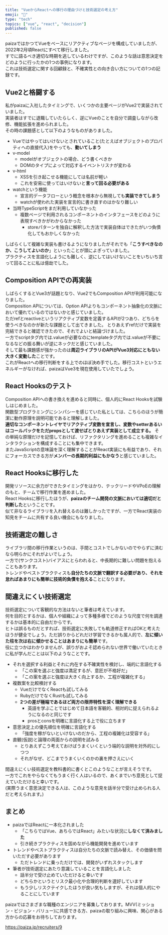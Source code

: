 ```yaml
---
title: "VueからReactへの移行の理由づけと技術選定の考え方"
emoji: "🤔"
type: "tech"
topics: ["vue", "react", "decision"]
published: false
---
```


paizaではかつてVueをベースにリアクティブなページを構成していましたが、2022年2月頃Reactにすべて移行しました。  
すでに語るべき適切な時期を逃しているわけですが、このような話は意思決定をどのように行ったかの1つの事例になります。  
これは技術選定に関する回顧録と、不確実性との向き合い方についての1つの記録です。

## Vue2と格闘する
私がpaizaに入社したタイミングで、いくつかの主要ページがVue2で実装されていました。  
実装者はすでに退職していたらしく、逆にVueのことを自分で調査しながら改修、機能拡張を進められました。  
その時の課題感として以下のようなものがありました。
- Vueではやってはいけないとされていること(たとえばオブジェクトのプロパティへの直接代入)をやっても、**動いてしまう**
- v-model
  - modelがオブジェクトの場合、どう書くべきか
  - DOMのタイプによって対応するイベントリスナが変わる
- v-html
    - XSSを引き起こせる機能にしては名前が軽い
    - これを安易に使ってはいけないと**言って回る必要がある**
- watchという機能
    - 宣言的データフローという概念を根本から無視しても**実装できてしまう**
    - watchが使われた実装を宣言的に書き直すのはかなり難しい
- 当時TypeScriptをまだ利用していなかった
    - 複数ページで利用されるコンポーネントのインタフェースをどのように表現すべきかがわからなかった
        - storeパターンを独自に解釈した方法で実装自体はできたがいつ負債化してもおかしくなかった

しばらくして複雑な実装も書けるようになりましたがそれでも「**こうすべきなのか、こうしてよいのか**」といったことが頭によぎっていました。  
プラクティスを言語化しようにも難しく、逆にしてはいけないことをいちいち言って回ることに私は億劫でした。

## Composition APIでの再実装
しばらくするとVue3が話題となり、Vue2でもComposition APIが利用可能になりました。  
Composition APIについては、Option APIよりもコンポーネント抽象化の文脈において優れているのではないかと感じていました。  
ただrefとreactiveというリアクティブ変数を定義するAPIが2つあり、どちらを使うべきなのかが新たな課題として出てきました。  とりあえずrefだけで実装を完結できると確認できたので、それでよいと結論づけました。  
一方でscriptタグ内では.valueが必要なのにtemplateタグ内では.valueが不要になるなどの振る舞いが逆にネックだと感じていました。  
そして最も課題感が強かったのは**周辺ライブラリのAPIがVue3対応にともない大きく変動した**ことです。  
これがReactへの移行判断をする上でのほぼ決め手でした。移行コストというエネルギーがなければ、paizaはVue3を現在使用していたでしょう。  

## React Hooksのテスト
Composition APIへの書き換えを進めると同時に、個人的にReact Hooksを試験しはじめました。  
関数型プログラミングにシンパシーを感じていた私としては、こちらのほうが簡潔に動作原理を説明可能であると理解しました。  
**適切なコンポーネントレイヤでリアクティブ変数を宣言し、変数やsetterあるいはコールバックをただpropsとして渡せばとりあえず実装として成立する。**
その単純な原理だけを記憶しておけば、リファクタリングを進めることも複雑なインタラクションを構成することにも集中できます。  
またJavaScriptの意味論を深く理解することがReact実装にも有益であり、それにフォーカスできる方が**メンバーの長期的利益にもかなう**と感じていました。

## React Hooksに移行した
開発リソースに余力ができたタイミングをはかり、テックリードやVPoEの理解のもと、チームで移行作業を進めました。  
React Hooksに移行したほうが、**paizaのチーム開発の文脈においては適切だと判断した**ということです。  
似て非なるライブラリを入れ替えるのは難しかったですが、一方でReact実装の知見をチームに共有する良い機会にもなりました。

## 技術選定の難しさ
ライブラリ間の移行作業というのは、手間とコストでしかないのでやらずに済むなら明らかにそれがよいでしょう。  
一方で(サンクコスト)バイアスにとらわれると、中長期的に難しい問題を抱えることもあります。  
トレンドやベストプラクティスも**自分たちの文脈で翻訳する必要があり、それを怠ればあまりにも簡単に技術的負債を抱える**ことになります。

## 間違えにくい技術選定
技術選定について客観的な方法はないと筆者は考えています。  
何を目的とするかは、個人や組織によって多種多様でどのような尺度で何を調達するかは基本的に自由だからです。  
ヒトは誤るものだとすれば、技術選定に失敗しても軌道修正すればOKと考えたほうが健全でしょう。ただ誤りからどれだけ学習できるかも属人的で、**左に傾いた柱を次は右に傾かせることはあまりにも簡単**です。  
役に立つかはわかりませんが、誤りがおよそ認められない世界で働いていたときに私が学んだことは以下のようなことです。
- それを選択する利益とそれに内在する不確実性を検討し、端的に言語化する
  - 「この案を選ぶと強度は満足するが、意匠が不格好だ」
  - 「この案を選ぶと強度は大きく向上するか、工程が複雑化する」
- 複数案を比較検討する
  - VueだけでなくReactも試してみる
  - RubyだけでなくRustも試してみる
  - **2つの差が極端であるほど両方の限界特性を深く理解できる**
    - 英語を学ぶことではじめて日本語を客観的、相対的に捉えられるようになるのと同じです
    - prosとconsを明確に言語化する上で役に立ちます
- 意思決定上の優先順位を明確に言語化する
  - 「強度を稼がないといけないのだから、工程の複雑化は受容する」
- 直観(仮説)と論理の両面からの説明を試みる
  - とりあえずこう考えておけばうまくいくという端的な説明を対外的にしつつ
  - それがなぜ、どこまでうまくいくのかの裏を押さえにいく

間違えにくい技術選定を教科書的に書くとこのようなことが言えそうです。  
一方でこれをやらなくてもうまく行く人はいるので、あくまでいち意見として捉えていただけると幸いです。  
(実際うまく意思決定できる人は、このような意見を話半分で受け止められる人だと考えられます。)
## まとめ
- paizaではReactに一本化されました
  - 「こちらではVue、あちらではReact」みたいな状況に**しなくて済みました**
  - 引き続きプラクティスを固めながら機能開発を進めています
- トレンドやベストプラクティスは自分たちの文脈で読み替え、その価値を問いただす必要があります
  - ただトレンドに乗っただけでは、開発がいずれスタックします
- 筆者が技術選定にあたり意識していることを言語化しました
  - 話半分で受け止めていただけると幸いです
  - どちらかというとリスク最小化や合理的判断を選好しています
  - もう少しリスクテイクしたほうが良い気もしますが、それは個人的にやることにしています

paizaではさまざまな職種のエンジニアを募集しております。MVV(ミッション・ビジョン・バリュー)に共感できる方、paizaの取り組みに興味、関心がある方からの応募をお待ちしております。

https://paiza.jp/recruiters/9
